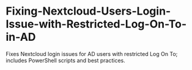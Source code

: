 # Fixing-Nextcloud-Users-Login-Issue-with-Restricted-Log-On-To-in-AD
Fixes Nextcloud login issues for AD users with restricted Log On To; includes PowerShell scripts and best practices.
